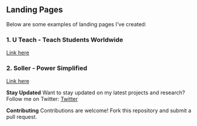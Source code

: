**Landing Pages**
---------------

Below are some examples of landing pages I've created:

### 1. U Teach - Teach Students Worldwide

<a href="https://landing-page-4-weld.vercel.app/" target="_blank">Link here</a>

### 2. Soller - Power Simplified

<a href="https://landing-page-2-mu.vercel.app/" target="_blank">Link here</a>

**Stay Updated**
Want to stay updated on my latest projects and research? Follow me on Twitter: <a href="https://x.com/inder_codes" target="_blank">Twitter</a>

**Contributing**
Contributions are welcome! Fork this repository and submit a pull request.
